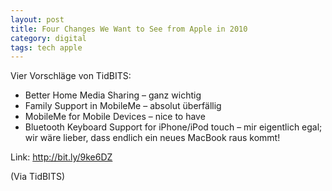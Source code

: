 ```yaml
---
layout: post
title: Four Changes We Want to See from Apple in 2010
category: digital
tags: tech apple
---
```


Vier Vorschläge von TidBITS:

* Better Home Media Sharing – ganz wichtig
* Family Support in MobileMe – absolut überfällig
* MobileMe for Mobile Devices – nice to have
* Bluetooth Keyboard Support for iPhone/iPod touch – mir eigentlich egal; wir wäre lieber, dass endlich ein neues MacBook raus kommt!

Link: http://bit.ly/9ke6DZ

(Via TidBITS)